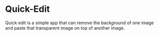 # Quick-Edit
Quick edit is a simple app that can remove the background of one image and paste that transparent image on top of another image.
